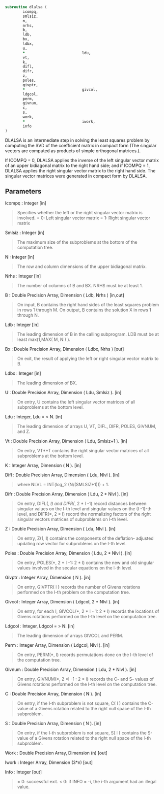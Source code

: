 ```fortran
subroutine dlalsa (
		icompq,
		smlsiz,
		n,
		nrhs,
		b,
		ldb,
		bx,
		ldbx,
		u,
		*                          ldu,
		vt,
		k,
		difl,
		difr,
		z,
		poles,
		givptr,
		*                          givcol,
		ldgcol,
		perm,
		givnum,
		c,
		s,
		work,
		*                          iwork,
		info
)
```

 DLALSA is an intermediate step in solving the least squares problem
 by computing the SVD of the coefficient matrix in compact form (The
 singular vectors are computed as products of simple orthogonal
 matrices.).

 If ICOMPQ = 0, DLALSA applies the inverse of the left singular vector
 matrix of an upper bidiagonal matrix to the right hand side; and if
 ICOMPQ = 1, DLALSA applies the right singular vector matrix to the
 right hand side. The singular vector matrices were generated in
 compact form by DLALSA.

## Parameters
Icompq : Integer [in]
> Specifies whether the left or the right singular vector
> matrix is involved.
> = 0: Left singular vector matrix
> = 1: Right singular vector matrix

Smlsiz : Integer [in]
> The maximum size of the subproblems at the bottom of the
> computation tree.

N : Integer [in]
> The row and column dimensions of the upper bidiagonal matrix.

Nrhs : Integer [in]
> The number of columns of B and BX. NRHS must be at least 1.

B : Double Precision Array, Dimension ( Ldb, Nrhs ) [in,out]
> On input, B contains the right hand sides of the least
> squares problem in rows 1 through M.
> On output, B contains the solution X in rows 1 through N.

Ldb : Integer [in]
> The leading dimension of B in the calling subprogram.
> LDB must be at least max(1,MAX( M, N ) ).

Bx : Double Precision Array, Dimension ( Ldbx, Nrhs ) [out]
> On exit, the result of applying the left or right singular
> vector matrix to B.

Ldbx : Integer [in]
> The leading dimension of BX.

U : Double Precision Array, Dimension ( Ldu, Smlsiz ). [in]
> On entry, U contains the left singular vector matrices of all
> subproblems at the bottom level.

Ldu : Integer, Ldu = > N. [in]
> The leading dimension of arrays U, VT, DIFL, DIFR,
> POLES, GIVNUM, and Z.

Vt : Double Precision Array, Dimension ( Ldu, Smlsiz+1 ). [in]
> On entry, VT**T contains the right singular vector matrices of
> all subproblems at the bottom level.

K : Integer Array, Dimension ( N ). [in]

Difl : Double Precision Array, Dimension ( Ldu, Nlvl ). [in]
> where NLVL = INT(log_2 (N/(SMLSIZ+1))) + 1.

Difr : Double Precision Array, Dimension ( Ldu, 2 * Nlvl ). [in]
> On entry, DIFL(*, I) and DIFR(*, 2 * I -1) record
> distances between singular values on the I-th level and
> singular values on the (I -1)-th level, and DIFR(*, 2 * I)
> record the normalizing factors of the right singular vectors
> matrices of subproblems on I-th level.

Z : Double Precision Array, Dimension ( Ldu, Nlvl ). [in]
> On entry, Z(1, I) contains the components of the deflation-
> adjusted updating row vector for subproblems on the I-th
> level.

Poles : Double Precision Array, Dimension ( Ldu, 2 * Nlvl ). [in]
> On entry, POLES(*, 2 * I -1: 2 * I) contains the new and old
> singular values involved in the secular equations on the I-th
> level.

Givptr : Integer Array, Dimension ( N ). [in]
> On entry, GIVPTR( I ) records the number of Givens
> rotations performed on the I-th problem on the computation
> tree.

Givcol : Integer Array, Dimension ( Ldgcol, 2 * Nlvl ). [in]
> On entry, for each I, GIVCOL(*, 2 * I - 1: 2 * I) records the
> locations of Givens rotations performed on the I-th level on
> the computation tree.

Ldgcol : Integer, Ldgcol = > N. [in]
> The leading dimension of arrays GIVCOL and PERM.

Perm : Integer Array, Dimension ( Ldgcol, Nlvl ). [in]
> On entry, PERM(*, I) records permutations done on the I-th
> level of the computation tree.

Givnum : Double Precision Array, Dimension ( Ldu, 2 * Nlvl ). [in]
> On entry, GIVNUM(*, 2 *I -1 : 2 * I) records the C- and S-
> values of Givens rotations performed on the I-th level on the
> computation tree.

C : Double Precision Array, Dimension ( N ). [in]
> On entry, if the I-th subproblem is not square,
> C( I ) contains the C-value of a Givens rotation related to
> the right null space of the I-th subproblem.

S : Double Precision Array, Dimension ( N ). [in]
> On entry, if the I-th subproblem is not square,
> S( I ) contains the S-value of a Givens rotation related to
> the right null space of the I-th subproblem.

Work : Double Precision Array, Dimension (n) [out]

Iwork : Integer Array, Dimension (3*n) [out]

Info : Integer [out]
> = 0:  successful exit.
> < 0:  if INFO = -i, the i-th argument had an illegal value.

